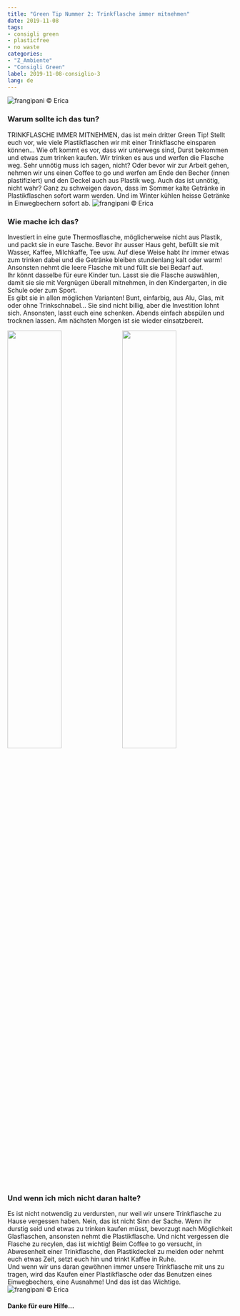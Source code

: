 ```yaml
---
title: "Green Tip Nummer 2: Trinkflasche immer mitnehmen"
date: 2019-11-08
tags:
- consigli green
- plasticfree
- no waste
categories:
- "Z_Ambiente"
- "Consigli Green"
label: 2019-11-08-consiglio-3
lang: de
---
```

![](../2019-11-08-consiglio-green-numero-3/header.jpeg "frangipani © Erica")

<h3>
  <font color="grey">
  </font> Warum sollte ich das tun?
</h3>

TRINKFLASCHE IMMER MITNEHMEN, das ist mein dritter Green Tip! Stellt euch vor, wie viele Plastikflaschen wir mit einer Trinkflasche einsparen können... Wie oft kommt es vor, dass wir unterwegs sind, Durst bekommen und etwas zum trinken kaufen. Wir trinken es aus und werfen die Flasche weg. Sehr unnötig muss ich sagen, nicht? Oder bevor wir zur Arbeit gehen, nehmen wir uns einen Coffee to go und werfen am Ende den Becher (innen plastifiziert) und den Deckel auch aus Plastik weg. Auch das ist unnötig, nicht wahr? Ganz zu schweigen davon, dass im Sommer kalte Getränke in Plastikflaschen sofort warm werden. Und im Winter kühlen heisse Getränke in Einwegbechern sofort ab.
![](../2019-11-08-consiglio-green-numero-3/green4.jpeg "frangipani © Erica")

<h3>
	<font color="grey">
	</font> Wie mache ich das?
</h3>

Investiert in eine gute Thermosflasche, möglicherweise nicht aus Plastik, und packt sie in eure Tasche. Bevor ihr ausser Haus geht, befüllt sie mit Wasser, Kaffee, Milchkaffe, Tee usw. Auf diese Weise habt ihr immer etwas zum trinken dabei und die Getränke bleiben stundenlang kalt oder warm! Ansonsten nehmt die leere Flasche mit und füllt sie bei Bedarf auf.
<br />
Ihr könnt dasselbe für eure Kinder tun. Lasst sie die Flasche auswählen, damit sie sie mit Vergnügen überall mitnehmen, in den Kindergarten, in die Schule oder zum Sport.
<br />
Es gibt sie in allen möglichen Varianten! Bunt, einfarbig, aus Alu, Glas, mit oder ohne Trinkschnabel... Sie sind nicht billig, aber die Investition lohnt sich. Ansonsten, lasst euch eine schenken. Abends einfach abspülen und trocknen lassen. Am nächsten Morgen ist sie wieder einsatzbereit.
<p>
  <div style="width: 100%; margin-bottom: ">
    <img style="float: left; width: 49%; margin-right: 1%" src="../2019-11-08-consiglio-green-numero-3/green1.jpeg" alt="" title="frangipani © Erica" />
    <img style="float: left; width: 49%; margin-left: 1%" src="../2019-11-08-consiglio-green-numero-3/green2.jpeg" alt="" title="frangipani © Erica" />
    <div style="clear: both"></div>
  </div>
</p>

<h3>
  <font color="grey">
  </font> Und wenn ich mich nicht daran halte?
</h3>

Es ist nicht notwendig zu verdursten, nur weil wir unsere Trinkflasche zu Hause vergessen haben. Nein, das ist nicht Sinn der Sache. Wenn ihr durstig seid und etwas zu trinken kaufen müsst, bevorzugt nach Möglichkeit Glasflaschen, ansonsten nehmt die Plastikflasche. Und nicht vergessen die Flasche zu recylen, das ist wichtig! Beim Coffee to go versucht, in Abwesenheit einer Trinkflasche, den Plastikdeckel zu meiden oder nehmt euch etwas Zeit, setzt euch hin und trinkt Kaffee in Ruhe.
<br />
Und wenn wir uns daran gewöhnen immer unsere Trinkflasche mit uns zu tragen, wird das Kaufen einer Plastikflasche oder das Benutzen eines Einwegbechers, eine Ausnahme! Und das ist das Wichtige.
![](../2019-11-08-consiglio-green-numero-3/green3.jpeg "frangipani © Erica")

<h4>Danke für eure Hilfe...
  <font color="green">
    <i class="fa fa-smile-o"></i>
  </font>
</h4>
